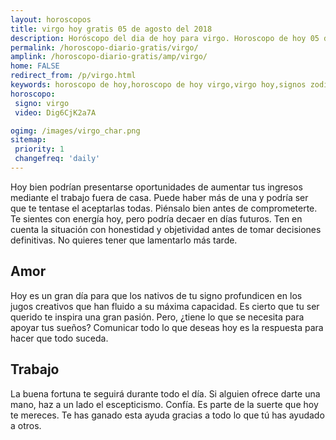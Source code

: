```yaml
---
layout: horoscopos
title: virgo hoy gratis 05 de agosto del 2018 
description: Horóscopo del dia de hoy para virgo. Horoscopo de hoy 05 de agosto del 2018. Las predicciones de amor, trabajo, vida personal gratis.
permalink: /horoscopo-diario-gratis/virgo/
amplink: /horoscopo-diario-gratis/amp/virgo/
home: FALSE
redirect_from: /p/virgo.html
keywords: horoscopo de hoy,horoscopo de hoy virgo,virgo hoy,signos zodiacales,horóscopo de hoy,horoscopos de hoy,horoscopo virgo hoy,horoscopo de virgo de hoy,horóscopo de hoy virgo,horoscopos,horoscopo del dia de hoy,virgo de hoy,los horoscopos de hoy,virgo de hoy,virgo Diciembre 2018,el horóscopo de hoy virgo,horóscopo del día,horoscopo y tarot virgo,predicciones zodiacales 2018,virgo hoy amor,signos zodiacales 2018el horoscopo de hoy
horoscopo:
 signo: virgo
 video: Dig6CjK2a7A

ogimg: /images/virgo_char.png
sitemap:
 priority: 1
 changefreq: 'daily'
---
```



Hoy bien podrían presentarse oportunidades de aumentar tus ingresos mediante el trabajo fuera de casa. Puede haber más de una y podría ser que te tentase el aceptarlas todas. Piénsalo bien antes de comprometerte. Te sientes con energía hoy, pero podría decaer en días futuros. Ten en cuenta la situación con honestidad y objetividad antes de tomar decisiones definitivas. No quieres tener que lamentarlo más tarde.

## Amor

Hoy es un gran día para que los nativos de tu signo profundicen en los jugos creativos que han fluido a su máxima capacidad. Es cierto que tu ser querido te inspira una gran pasión. Pero, ¿tiene lo que se necesita para apoyar tus sueños? Comunicar todo lo que deseas hoy es la respuesta para hacer que todo suceda.

## Trabajo

La buena fortuna te seguirá durante todo el día. Si alguien ofrece darte una mano, haz a un lado el escepticismo. Confía. Es parte de la suerte que hoy te mereces. Te has ganado esta ayuda gracias a todo lo que tú has ayudado a otros.
